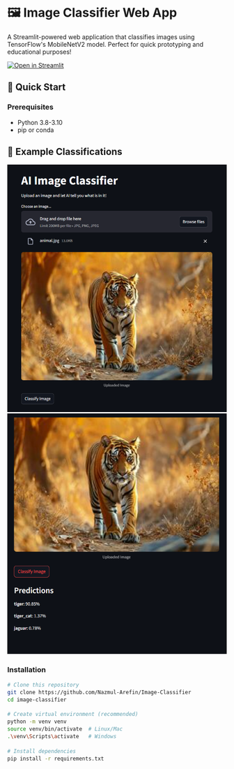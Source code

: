 # 🖼️ Image Classifier Web App

A Streamlit-powered web application that classifies images using TensorFlow's MobileNetV2 model. Perfect for quick prototyping and educational purposes!

[![Open in Streamlit](https://static.streamlit.io/badges/streamlit_badge_black_white.svg)](https://image-classify.streamlit.app/)

## 🚀 Quick Start

### Prerequisites
- Python 3.8-3.10
- pip or conda

## 📸 Example Classifications

<div align="center">
  <!-- Replace with your demo GIF -->
  <img src="assets/interface.png" alt="Resume Critiquer Demo" width="800">
</div>
<div align="center">
  <!-- Replace with your demo GIF -->
  <img src="assets/result.png" alt="Resume Critiquer Demo" width="800">
</div>

### Installation
```bash
# Clone this repository
git clone https://github.com/Nazmul-Arefin/Image-Classifier
cd image-classifier

# Create virtual environment (recommended)
python -m venv venv
source venv/bin/activate  # Linux/Mac
.\venv\Scripts\activate   # Windows

# Install dependencies
pip install -r requirements.txt



